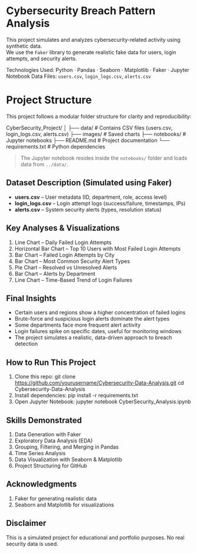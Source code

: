 # Cybersecurity Breach Pattern Analysis

This project simulates and analyzes cybersecurity-related activity using synthetic data.  
We use the `Faker` library to generate realistic fake data for users, login attempts, and security alerts.
    
Technologies Used: Python · Pandas · Seaborn · Matplotlib · Faker · Jupyter Notebook
Data Files: `users.csv`, `login_logs.csv`, `alerts.csv`

# Project Structure

This project follows a modular folder structure for clarity and reproducibility:

CyberSecurity_Project/
│
├── data/              # Contains CSV files (users.csv, login_logs.csv, alerts.csv)
├── images/            # Saved charts 
├── notebooks/         # Jupyter notebooks
├── README.md          # Project documentation
└── requirements.txt   # Python dependencies

> The Jupyter notebook resides inside the `notebooks/` folder and loads data from `../data/`.

## Dataset Description (Simulated using Faker)

- **users.csv** – User metadata (ID, department, role, access level)  
- **login_logs.csv** – Login attempt logs (success/failure, timestamps, IPs)  
- **alerts.csv** – System security alerts (types, resolution status)

 ## Key Analyses & Visualizations

1. Line Chart – Daily Failed Login Attempts
2. Horizontal Bar Chart – Top 10 Users with Most Failed Login Attempts
3. Bar Chart – Failed Login Attempts by City
4. Bar Chart – Most Common Security Alert Types
5. Pie Chart – Resolved vs Unresolved Alerts
6. Bar Chart – Alerts by Department
7. Line Chart – Time-Based Trend of Login Failures

## Final Insights

- Certain users and regions show a higher concentration of failed logins  
- Brute-force and suspicious login alerts dominate the alert types  
- Some departments face more frequent alert activity  
- Login failures spike on specific dates, useful for monitoring windows  
- The project simulates a realistic, data-driven approach to breach detection

## How to Run This Project

1. Clone this repo:
   git clone https://github.com/yourusername/Cybersecurity-Data-Analysis.git
   cd Cybersecurity-Data-Analysis
2. Install dependencies:
   pip install -r requirements.txt
3. Open Jupyter Notebook:
   jupyter notebook CyberSecurity_Analysis.ipynb
   
## Skills Demonstrated

1. Data Generation with Faker
2. Exploratory Data Analysis (EDA)
3. Grouping, Filtering, and Merging in Pandas
4. Time Series Analysis
5. Data Visualization with Seaborn & Matplotlib
6. Project Structuring for GitHub

## Acknowledgments

1. Faker for generating realistic data
2. Seaborn and Matplotlib for visualizations

## Disclaimer
This is a simulated project for educational and portfolio purposes. No real security data is used.
